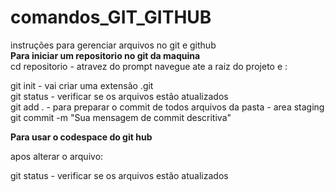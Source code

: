 # comandos_GIT_GITHUB


instruções para gerenciar arquivos no git e github<br>
**Para iniciar um repositorio no git da maquina**<br>
cd repositorio - atravez do prompt navegue ate a raiz do projeto e :

git init  - vai criar uma extensão .git <br>
git status -  verificar se os arquivos estão atualizados<br>
git add . - para preparar o commit de todos arquivos da pasta - area staging<br>
git commit -m "Sua mensagem de commit descritiva"


<!-- Este é um comentário em Markdown que será visível no texto renderizado -->

**Para usar o codespace do git hub**<br>

apos alterar o arquivo:

git status -  verificar se os arquivos estão atualizados<br>








